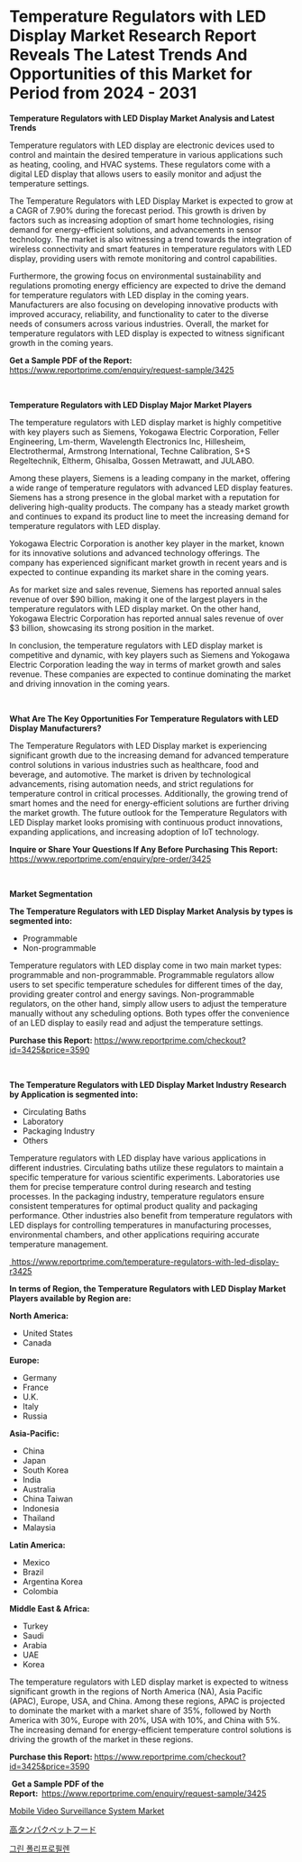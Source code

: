 <p><h1>Temperature Regulators with LED Display Market Research Report Reveals The Latest Trends And Opportunities of this Market for Period from 2024 - 2031</h1></p><p><strong>Temperature Regulators with LED Display Market Analysis and Latest Trends</strong></p>
<p><p>Temperature regulators with LED display are electronic devices used to control and maintain the desired temperature in various applications such as heating, cooling, and HVAC systems. These regulators come with a digital LED display that allows users to easily monitor and adjust the temperature settings.</p><p>The Temperature Regulators with LED Display Market is expected to grow at a CAGR of 7.90% during the forecast period. This growth is driven by factors such as increasing adoption of smart home technologies, rising demand for energy-efficient solutions, and advancements in sensor technology. The market is also witnessing a trend towards the integration of wireless connectivity and smart features in temperature regulators with LED display, providing users with remote monitoring and control capabilities.</p><p>Furthermore, the growing focus on environmental sustainability and regulations promoting energy efficiency are expected to drive the demand for temperature regulators with LED display in the coming years. Manufacturers are also focusing on developing innovative products with improved accuracy, reliability, and functionality to cater to the diverse needs of consumers across various industries. Overall, the market for temperature regulators with LED display is expected to witness significant growth in the coming years.</p></p>
<p><strong>Get a Sample PDF of the Report:&nbsp;</strong> <a href="https://www.reportprime.com/enquiry/request-sample/3425">https://www.reportprime.com/enquiry/request-sample/3425</a></p>
<p>&nbsp;</p>
<p><strong>Temperature Regulators with LED Display Major Market Players</strong></p>
<p><p>The temperature regulators with LED display market is highly competitive with key players such as Siemens, Yokogawa Electric Corporation, Feller Engineering, Lm-therm, Wavelength Electronics Inc, Hillesheim, Electrothermal, Armstrong International, Techne Calibration, S+S Regeltechnik, Eltherm, Ghisalba, Gossen Metrawatt, and JULABO. </p><p>Among these players, Siemens is a leading company in the market, offering a wide range of temperature regulators with advanced LED display features. Siemens has a strong presence in the global market with a reputation for delivering high-quality products. The company has a steady market growth and continues to expand its product line to meet the increasing demand for temperature regulators with LED display.</p><p>Yokogawa Electric Corporation is another key player in the market, known for its innovative solutions and advanced technology offerings. The company has experienced significant market growth in recent years and is expected to continue expanding its market share in the coming years.</p><p>As for market size and sales revenue, Siemens has reported annual sales revenue of over $90 billion, making it one of the largest players in the temperature regulators with LED display market. On the other hand, Yokogawa Electric Corporation has reported annual sales revenue of over $3 billion, showcasing its strong position in the market.</p><p>In conclusion, the temperature regulators with LED display market is competitive and dynamic, with key players such as Siemens and Yokogawa Electric Corporation leading the way in terms of market growth and sales revenue. These companies are expected to continue dominating the market and driving innovation in the coming years.</p></p>
<p>&nbsp;</p>
<p><strong>What Are The Key Opportunities For Temperature Regulators with LED Display Manufacturers?</strong></p>
<p><p>The Temperature Regulators with LED Display market is experiencing significant growth due to the increasing demand for advanced temperature control solutions in various industries such as healthcare, food and beverage, and automotive. The market is driven by technological advancements, rising automation needs, and strict regulations for temperature control in critical processes. Additionally, the growing trend of smart homes and the need for energy-efficient solutions are further driving the market growth. The future outlook for the Temperature Regulators with LED Display market looks promising with continuous product innovations, expanding applications, and increasing adoption of IoT technology.</p></p>
<p><strong>Inquire or Share Your Questions If Any Before Purchasing This Report:</strong> <a href="https://www.reportprime.com/enquiry/pre-order/3425">https://www.reportprime.com/enquiry/pre-order/3425</a></p>
<p>&nbsp;</p>
<p><strong>Market Segmentation</strong></p>
<p><strong>The Temperature Regulators with LED Display Market Analysis by types is segmented into:</strong></p>
<p><ul><li>Programmable</li><li>Non-programmable</li></ul></p>
<p><p>Temperature regulators with LED display come in two main market types: programmable and non-programmable. Programmable regulators allow users to set specific temperature schedules for different times of the day, providing greater control and energy savings. Non-programmable regulators, on the other hand, simply allow users to adjust the temperature manually without any scheduling options. Both types offer the convenience of an LED display to easily read and adjust the temperature settings.</p></p>
<p><strong>Purchase this Report:&nbsp;</strong><a href="https://www.reportprime.com/checkout?id=3425&price=3590">https://www.reportprime.com/checkout?id=3425&price=3590</a></p>
<p>&nbsp;</p>
<p><strong>The Temperature Regulators with LED Display Market Industry Research by Application is segmented into:</strong></p>
<p><ul><li>Circulating Baths</li><li>Laboratory</li><li>Packaging Industry</li><li>Others</li></ul></p>
<p><p>Temperature regulators with LED display have various applications in different industries. Circulating baths utilize these regulators to maintain a specific temperature for various scientific experiments. Laboratories use them for precise temperature control during research and testing processes. In the packaging industry, temperature regulators ensure consistent temperatures for optimal product quality and packaging performance. Other industries also benefit from temperature regulators with LED displays for controlling temperatures in manufacturing processes, environmental chambers, and other applications requiring accurate temperature management.</p></p>
<p><a href="https://www.reportprime.com/temperature-regulators-with-led-display-r3425">&nbsp;https://www.reportprime.com/temperature-regulators-with-led-display-r3425</a></p>
<p><strong>In terms of Region, the Temperature Regulators with LED Display Market Players available by Region are:</strong></p>
<p>
    <p> <strong> North America: </strong>
        <ul>
            <li>United States</li>
            <li>Canada</li>
        </ul>
        </p> 
    <p> <strong> Europe: </strong>
        <ul>
            <li>Germany</li>
            <li>France</li>
            <li>U.K.</li>
            <li>Italy</li>
            <li>Russia</li>
        </ul>
        </p> 
    <p> <strong> Asia-Pacific: </strong>
        <ul>
            <li>China</li>
            <li>Japan</li>
            <li>South Korea</li>
            <li>India</li>
            <li>Australia</li>
            <li>China Taiwan</li>
            <li>Indonesia</li>
            <li>Thailand</li>
            <li>Malaysia</li>
        </ul>
        </p> 
    <p> <strong> Latin America: </strong>
        <ul>
            <li>Mexico</li>
            <li>Brazil</li>
            <li>Argentina Korea</li>
            <li>Colombia</li>
        </ul>
        </p> 
    <p> <strong> Middle East & Africa: </strong>
        <ul>
            <li>Turkey</li>
            <li>Saudi</li>
            <li>Arabia</li>
            <li>UAE</li>
            <li>Korea</li>
        </ul>
    </p>
    </p>
<p><p>The temperature regulators with LED display market is expected to witness significant growth in the regions of North America (NA), Asia Pacific (APAC), Europe, USA, and China. Among these regions, APAC is projected to dominate the market with a market share of 35%, followed by North America with 30%, Europe with 20%, USA with 10%, and China with 5%. The increasing demand for energy-efficient temperature control solutions is driving the growth of the market in these regions.</p></p>
<p><strong>Purchase this Report: </strong><a href="https://www.reportprime.com/checkout?id=3425&price=3590">https://www.reportprime.com/checkout?id=3425&price=3590</a></p>
<p>&nbsp;<strong>Get a Sample PDF of the Report:&nbsp;&nbsp;</strong><a href="https://www.reportprime.com/enquiry/request-sample/3425">https://www.reportprime.com/enquiry/request-sample/3425</a></p>
<p><strong></strong></p>
<p><p><a href="https://view.publitas.com/reportprime-1/mobile-video-surveillance-system-market-insight-market-trends-growth-forecasted-from-2024-to-2031/">Mobile Video Surveillance System Market</a></p><p><a href="https://medium.com/@phillipbarnett65/%E3%83%8F%E3%82%A4%E3%83%97%E3%83%AD%E3%83%86%E3%82%A4%E3%83%B3%E3%83%9A%E3%83%83%E3%83%88%E3%83%95%E3%83%BC%E3%83%89%E5%B8%82%E5%A0%B4%E3%81%AE%E8%A6%8F%E6%A8%A1%E3%81%A8%E5%B8%82%E5%A0%B4%E5%8B%95%E5%90%91-%E7%94%A3%E6%A5%AD%E5%85%A8%E4%BD%93%E3%81%AE%E6%A6%82%E8%A6%81-2024%E5%B9%B4%E3%81%8B%E3%82%892031%E5%B9%B4%E3%81%BE%E3%81%A7-006579f0eb96">高タンパクペットフード</a></p><p><a href="https://medium.com/@jenniferstanley2022/%EB%85%B9%EC%83%89-%ED%8F%B4%EB%A6%AC%ED%94%84%EB%A1%9C%ED%95%84%EB%A0%8C-%EC%8B%9C%EC%9E%A5-%EC%8B%9C%EC%9E%A5-%EC%A0%90%EC%9C%A0%EC%9C%A8-%EC%8B%9C%EC%9E%A5-%EB%8F%99%ED%96%A5-%EB%B0%8F-%EB%AF%B8%EB%9E%98-%EC%84%B1%EC%9E%A5-%ED%83%90%EC%83%89-7b98323f7ff7">그린 폴리프로필렌</a></p></p>
